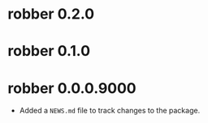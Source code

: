# robber 0.2.0

# robber 0.1.0

# robber 0.0.0.9000

* Added a `NEWS.md` file to track changes to the package.
